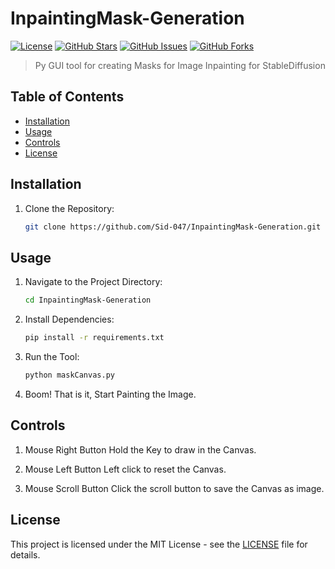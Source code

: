 # InpaintingMask-Generation
[![License](https://img.shields.io/badge/License-MIT-blue.svg)](https://opensource.org/licenses/MIT)
[![GitHub Stars](https://img.shields.io/github/stars/Sid-047/InpaintingMask-Generation.svg)](https://github.com/Sid-047/InpaintingMask-Generation/stargazers)
[![GitHub Issues](https://img.shields.io/github/issues/Sid-047/InpaintingMask-Generation.svg)](https://github.com/Sid-047/InpaintingMask-Generation/issues)
[![GitHub Forks](https://img.shields.io/github/forks/Sid-047/InpaintingMask-Generation.svg)](https://github.com/Sid-047/InpaintingMask-Generation/network/members)

> Py GUI tool for creating Masks for Image Inpainting for StableDiffusion

## Table of Contents

- [Installation](#installation)
- [Usage](#usage)
- [Controls](#Controls)
- [License](#license)

## Installation

1. Clone the Repository:
   ```sh
   git clone https://github.com/Sid-047/InpaintingMask-Generation.git
   ```

## Usage

1. Navigate to the Project Directory:
    ```sh
    cd InpaintingMask-Generation
    ```

2. Install Dependencies:
    ```sh
    pip install -r requirements.txt
    ```
   
4. Run the Tool:
    ```sh
    python maskCanvas.py
    ```

5. Boom! That is it, Start Painting the Image.

## Controls

1. Mouse Right Button
   Hold the Key to draw in the Canvas.
   
2. Mouse Left Button
   Left click to reset the Canvas.
   
3. Mouse Scroll Button
   Click the scroll button to save the Canvas as image.
   
## License

This project is licensed under the MIT License - see the [LICENSE](LICENSE) file for details.
